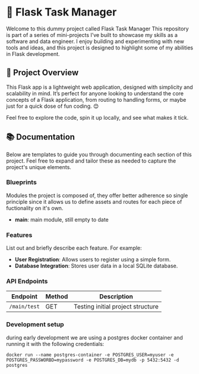 # 🧪 Flask Task Manager

Welcome to this dummy project called Flask Task Manager This repository is part of a series of mini-projects I’ve built to showcase my skills as a software and data engineer. I enjoy building and experimenting with new tools and ideas, and this project is designed to highlight some of my abilities in Flask development.

## 🚀 Project Overview

This Flask app is a lightweight web application, designed with simplicity and scalability in mind. It’s perfect for anyone looking to understand the core concepts of a Flask application, from routing to handling forms, or maybe just for a quick dose of fun coding. 😊

Feel free to explore the code, spin it up locally, and see what makes it tick. 
## 📚 Documentation

Below are templates to guide you through documenting each section of this project. Feel free to expand and tailor these as needed to capture the project's unique elements.

### Blueprints

Modules the project is composed of, they offer better adherence so single principle since it allows us to define assets and routes for each piece of fuctionality on it's own.

- **main**: main module, still empty to date


### Features

List out and briefly describe each feature. For example:
- **User Registration**: Allows users to register using a simple form.
- **Database Integration**: Stores user data in a local SQLite database.

### API Endpoints

| Endpoint         | Method | Description             |
| ---------------- | ------ | ----------------------- |
| `/main/test`      | GET     | Testing initial project structure    |

### Development setup

during early development we are using a postgres docker container and running it with the following credentials: 

` docker run --name postgres-container -e POSTGRES_USER=myuser -e POSTGRES_PASSWORBD=mypassword -e POSTGRES_DB=mydb -p 5432:5432 -d postgres ` 

